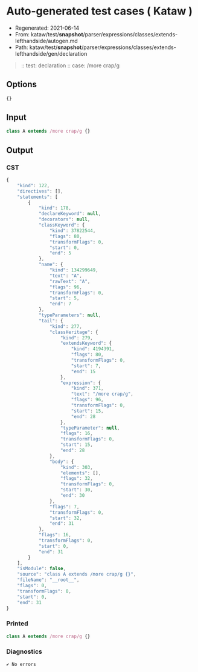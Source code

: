 # Auto-generated test cases ( Kataw )
- Regenerated: 2021-06-14
- From: kataw/test/__snapshot__/parser/expressions/classes/extends-lefthandside/autogen.md
- Path: kataw/test/__snapshot__/parser/expressions/classes/extends-lefthandside/gen/declaration
> :: test: declaration
> :: case: /more crap/g
## Options

`````js
{}
`````
## Input

`````js
class A extends /more crap/g {}
`````
## Output

### CST

```javascript
{
    "kind": 122,
    "directives": [],
    "statements": [
        {
            "kind": 178,
            "declareKeyword": null,
            "decorators": null,
            "classKeyword": {
                "kind": 37822544,
                "flags": 80,
                "transformFlags": 0,
                "start": 0,
                "end": 5
            },
            "name": {
                "kind": 134299649,
                "text": "A",
                "rawText": "A",
                "flags": 96,
                "transformFlags": 0,
                "start": 5,
                "end": 7
            },
            "typeParameters": null,
            "tail": {
                "kind": 277,
                "classHeritage": {
                    "kind": 279,
                    "extendsKeyword": {
                        "kind": 4194391,
                        "flags": 80,
                        "transformFlags": 0,
                        "start": 7,
                        "end": 15
                    },
                    "expression": {
                        "kind": 371,
                        "text": "/more crap/g",
                        "flags": 96,
                        "transformFlags": 0,
                        "start": 15,
                        "end": 28
                    },
                    "typeParameter": null,
                    "flags": 16,
                    "transformFlags": 0,
                    "start": 15,
                    "end": 28
                },
                "body": {
                    "kind": 303,
                    "elements": [],
                    "flags": 32,
                    "transformFlags": 0,
                    "start": 30,
                    "end": 30
                },
                "flags": 7,
                "transformFlags": 0,
                "start": 32,
                "end": 31
            },
            "flags": 16,
            "transformFlags": 0,
            "start": 0,
            "end": 31
        }
    ],
    "isModule": false,
    "source": "class A extends /more crap/g {}",
    "fileName": "__root__",
    "flags": 0,
    "transformFlags": 0,
    "start": 0,
    "end": 31
}
```

### Printed

```javascript
class A extends /more crap/g {}
```

### Diagnostics

```javascript
✔ No errors
```

